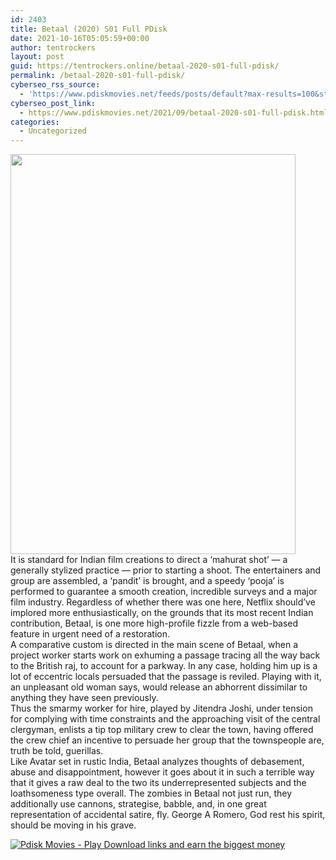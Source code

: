 ```yaml
---
id: 2403
title: Betaal (2020) S01 Full PDisk
date: 2021-10-16T05:05:59+00:00
author: tentrockers
layout: post
guid: https://tentrockers.online/betaal-2020-s01-full-pdisk/
permalink: /betaal-2020-s01-full-pdisk/
cyberseo_rss_source:
  - 'https://www.pdiskmovies.net/feeds/posts/default?max-results=100&start-index=201'
cyberseo_post_link:
  - https://www.pdiskmovies.net/2021/09/betaal-2020-s01-full-pdisk.html
categories:
  - Uncategorized
---
```

<div class="separator">
  <a href="https://1.bp.blogspot.com/-qTG3jEOA3JY/YVRdFIR5wzI/AAAAAAAAbbk/SZCzOxDQ9LYdbJQwy1Nuy8Rr9g8kxuU3QCLcBGAsYHQ/s1600/Betaal%2B%25282020%2529%2BS01%2BFull%2BPDisk.jpg" imageanchor="1"><img loading="lazy" border="0" data-original-height="1600" data-original-width="1142" height="640" src="https://1.bp.blogspot.com/-qTG3jEOA3JY/YVRdFIR5wzI/AAAAAAAAbbk/SZCzOxDQ9LYdbJQwy1Nuy8Rr9g8kxuU3QCLcBGAsYHQ/w456-h640/Betaal%2B%25282020%2529%2BS01%2BFull%2BPDisk.jpg" width="456" /></a>
</div>



<div>
  <div>
    <span>It is standard for Indian film creations to direct a &#8216;mahurat shot&#8217; — a generally stylized practice — prior to starting a shoot. The entertainers and group are assembled, a &#8216;pandit&#8217; is brought, and a speedy &#8216;pooja&#8217; is performed to guarantee a smooth creation, incredible surveys and a major film industry. Regardless of whether there was one here, Netflix should&#8217;ve implored more enthusiastically, on the grounds that its most recent Indian contribution, Betaal, is one more high-profile fizzle from a web-based feature in urgent need of a restoration.&nbsp;</span>
  </div>
  
  <div>
    <span>A comparative custom is directed in the main scene of Betaal, when a project worker starts work on exhuming a passage tracing all the way back to the British raj, to account for a parkway. In any case, holding him up is a lot of eccentric locals persuaded that the passage is reviled. Playing with it, an unpleasant old woman says, would release an abhorrent dissimilar to anything they have seen previously.&nbsp;</span>
  </div>
  
  <div>
    <span>Thus the smarmy worker for hire, played by Jitendra Joshi, under tension for complying with time constraints and the approaching visit of the central clergyman, enlists a tip top military crew to clear the town, having offered the crew chief an incentive to persuade her group that the townspeople are, truth be told, guerillas.&nbsp;</span>
  </div>
  
  <div>
    <span>Like Avatar set in rustic India, Betaal analyzes thoughts of debasement, abuse and disappointment, however it goes about it in such a terrible way that it gives a raw deal to the two its underrepresented subjects and the loathsomeness type overall. The zombies in Betaal not just run, they additionally use cannons, strategise, babble, and, in one great representation of accidental satire, fly. George A Romero, God rest his spirit, should be moving in his grave.</span>
  </div>
</div>

[![](https://1.bp.blogspot.com/-KJZYdQTn3nw/YS8VdIdXMyI/AAAAAAAAaw4/BR8dsGkpxw0T8C_4G4ALfMA7cP79KN3kwCLcBGAsYHQ/w400-h58/play_download_buttuons-removebg-preview.png "Pdisk Movies - Play Download links and earn the biggest money")](https://kofilink.com/1/bnYybTQxMDA1azVj?dn=1)